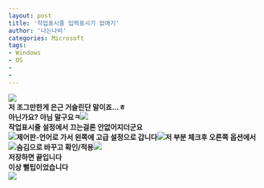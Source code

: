 ```yaml
---
layout: post
title: '작업표시줄 입력표시기 없애기'
author: '나는나비'
categories: Microsoft
tags:
- Windows
- OS
-
- 
---
```



<script> location.href='https://cafe.naver.com/develoid/757482' ; </script>

<div><img src="https://cafeptthumb-phinf.pstatic.net/MjAxNzExMTBfNDEg/MDAxNTEwMjkxODUwMzg1.80sWugXQk-LHOo3r8y8xXiueIfNfc8bTuhdynl_LIqMg.-HOZ222YfWhzVyEEW4wEMv63iWgNmhtIU2F0CPRFgQIg.PNG.mdbs2/0.png?type=w740"><div><b></div><div>저 조그만한게 은근 거슬린단 말이죠...ㅎ</div><div>아닌가요? 아님 말구요ㅋ<b><b><img src="https://cafeptthumb-phinf.pstatic.net/MjAxNzExMTBfMTA3/MDAxNTEwMjkxODUwNjIz.TFVt1h2GEoQ7LPEDWQjr3-EKTMW0BcjCIpMzMGjABm8g.zPB8Pbe90SyWQGpEe9hnYX7ib06s5hw7zLen-RW_YSAg.PNG.mdbs2/1.png?type=w740"></div><div><b></div><div>작업표시줄 설정에서 끄는걸론 안없어지더군요</div><div><b><img src="https://cafeptthumb-phinf.pstatic.net/MjAxNzExMTBfMTk0/MDAxNTEwMjkxODUwNzcz.ruw_FPIaIYD2D3-nujqER7ngJFhu7tUAi0gLz1ya4Egg.5JhCWuUMPWXNvj9LwQYswqySzwsowGARiYUApxtmVe8g.PNG.mdbs2/2.png?type=w740"><b>제어판-언어로 가서 왼쪽에 고급 설정으로 갑니다<b><img src="https://cafeptthumb-phinf.pstatic.net/MjAxNzExMTBfMTk4/MDAxNTEwMjkxODUwOTM0.kNtfZDHHEn7n1CzE37mwEE20oJ3jZzJfBHnl624-ktMg.ekVOqmdQ52pajz-TZn_PgxRRIaAtTJdtq2Z1hboIBncg.PNG.mdbs2/3.png?type=w740"><b>저 부분 체크후 오른쪽 옵션에서<b><b><img src="https://cafeptthumb-phinf.pstatic.net/MjAxNzExMTBfNDcg/MDAxNTEwMjkxODUxMTIz.TBJ7m0l8aHLvNmdFGnrELikHrP0-Udqtiq9x1Aw9bMgg.r8pTKJ-eWA79euHJ6-7D4Ys2rRm-U82ffXtwHJf5jj4g.PNG.mdbs2/4.png?type=w740"><b><b>숨김으로 바꾸고 확인/적용<b><img src="https://cafeptthumb-phinf.pstatic.net/MjAxNzExMTBfMjU0/MDAxNTEwMjkxODUxMzMw.jW4iISWIawZdqwfKKQ0GfS2Rrh7rCgR1o8MJ0T8IISQg.HyZCYMUejqqJcgg3CO9aKTVG2AyZb0Mi9PCaS81kDwUg.PNG.mdbs2/5.png?type=w740"></div><div><b></div><div>저장하면 끝입니다</div><div><b></div><div>이상 뻘팁이었습니다</div><div><img src="https://gfmarket-phinf.pstatic.net/moon_and_james/original_2.png?type=p50_50"><b></div></div>
